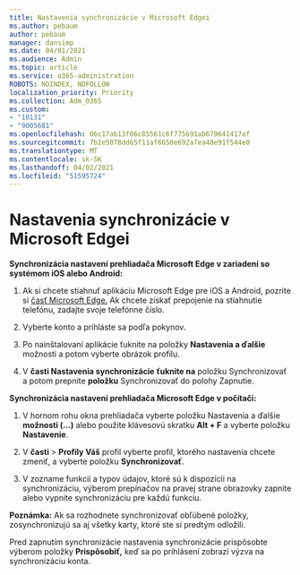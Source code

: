 ```yaml
---
title: Nastavenia synchronizácie v Microsoft Edgei
ms.author: pebaum
author: pebaum
manager: dansimp
ms.date: 04/01/2021
ms.audience: Admin
ms.topic: article
ms.service: o365-administration
ROBOTS: NOINDEX, NOFOLLOW
localization_priority: Priority
ms.collection: Adm_O365
ms.custom:
- "10131"
- "9005681"
ms.openlocfilehash: 06c17ab13f06c85561c6f775691ab679641417af
ms.sourcegitcommit: 7b2e5078dd65f11af6650e692a7ea48e91f544e0
ms.translationtype: MT
ms.contentlocale: sk-SK
ms.lasthandoff: 04/02/2021
ms.locfileid: "51595724"
---
```

# <a name="sync-settings-in-microsoft-edge"></a>Nastavenia synchronizácie v Microsoft Edgei

**Synchronizácia nastavení prehliadača Microsoft Edge v zariadení so systémom iOS alebo Android:**

1. Ak si chcete stiahnuť aplikáciu Microsoft Edge pre iOS a Android, pozrite si [časť Microsoft Edge.](https://www.microsoft.com/edge?ocid=SMC-IA-4534424) Ak chcete získať prepojenie na stiahnutie telefónu, zadajte svoje telefónne číslo.

1. Vyberte konto a prihláste sa podľa pokynov.

1. Po nainštalovaní aplikácie ťuknite na položky **Nastavenia a ďalšie** možnosti a potom vyberte obrázok profilu.

1. V **časti Nastavenia synchronizácie** **ťuknite na** položku Synchronizovať a potom prepnite **položku** Synchronizovať do polohy Zapnutie. 

**Synchronizácia nastavení prehliadača Microsoft Edge v počítači:**

1. V hornom rohu okna prehliadača vyberte položku Nastavenia a ďalšie **možnosti (...)** alebo použite klávesovú skratku **Alt + F** a vyberte položku **Nastavenie**.

1. V **časti**  >  **Profily Váš** profil vyberte profil, ktorého nastavenia chcete zmeniť, a vyberte položku **Synchronizovať**.

1. V zozname funkcií a typov údajov, ktoré sú k dispozícii na synchronizáciu, výberom prepínačov na pravej strane obrazovky zapnite alebo vypnite synchronizáciu pre každú funkciu.

**Poznámka:** Ak sa rozhodnete synchronizovať obľúbené položky, zosynchronizujú sa aj všetky karty, ktoré ste si predtým odložili.

Pred zapnutím synchronizácie nastavenia synchronizácie prispôsobte výberom položky **Prispôsobiť,** keď sa po prihlásení zobrazí výzva na synchronizáciu konta.